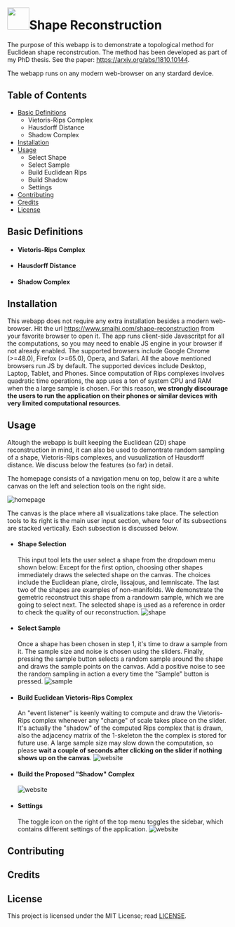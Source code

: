 # <img src="http://www.smajhi.com/shape-reconstruction/img/icon.png" width="50px">Shape Reconstruction


The purpose of this webapp is to demonstrate a topological method for
Euclidean shape reconstrcution. The method has been developed as part of my PhD thesis. 
See the paper: https://arxiv.org/abs/1810.10144.

The webapp runs on any modern web-browser on any stardard device. 
    
    
## Table of Contents
- [Basic Definitions](#basic-definitions)
    - Vietoris-Rips Complex
    - Hausdorff Distance
    - Shadow Complex
- [Installation](#installation)
- [Usage](#usage)
    - Select Shape
    - Select Sample
    - Build Euclidean Rips
    - Build Shadow
    - Settings
- [Contributing](#contributing)
- [Credits](#credits)
- [License](#license)

## Basic Definitions

- #### Vietoris-Rips Complex

- #### Hausdorff Distance

- #### Shadow Complex



## Installation

This webapp does not require any extra installation besides a modern
web-browser. Hit the url https://www.smajhi.com/shape-reconstruction from your
favorite browser to open it. The app runs client-side Javascritpt for all the
computations, so you may need to enable JS engine in your browser if not already
enabled. The supported browsers include Google Chrome (>=48.0), Firefox
(>=65.0), Opera, and Safari. All the above mentioned browsers run JS by
default. The supported devices include Desktop, Laptop, Tablet, and
Phones. Since computation of Rips complexes involves quadratic time operations,
the app uses a ton of system CPU and RAM when the a large sample is chosen. For
this reason, **we strongly discourage the users to run the application on their
phones or similar devices with very limited computational resources**.



## Usage

Altough the webapp is built keeping the Euclidean (2D) shape reconstruction in
mind, it can also be used to demontrate random sampling of a shape,
Vietoris-Rips complexes, and vusualization of Hausdorff distance. We discuss
below the features (so far) in detail.

The homepage consists of a navigation menu on top, below it are a white canvas
on the left and selection tools on the right side.

![homepage](http://www.smajhi.com/shape-reconstruction/img/whole.png)

The canvas is the place where all visualizations take place. The selection tools
to its right is the main user input section, where four of its subsections are
stacked vertically. Each subsection is discussed below.

- #### Shape Selection

  This input tool lets the user select a shape from the dropdown menu shown
  below: Except for the first option, choosing other shapes immediately draws
  the selected shape on the canvas. The choices include the Euclidean plane,
  circle, lissajous, and lemniscate. The last two of the shapes are examples of
  non-manifolds. We demonstrate the gemetric reconstruct this shape from a
  randowm sample, which we are going to select next. The selected shape is used
  as a reference in order to check the quality of our reconstruction.
  ![shape](http://www.smajhi.com/shape-reconstruction/img/shape_select.png)

- #### Select Sample

  Once a shape has been chosen in step 1, it's time to draw a sample from it.
  The sample size and noise is chosen using the sliders. Finally, pressing the
  sample button selects a random sample around the shape and draws the sample
  points on the canvas. Add a positive noise to see the random sampling in
  action a every time the "Sample" button is pressed.
  ![sample](http://www.smajhi.com/shape-reconstruction/img/sample_select.png)

- #### Build Euclidean Vietoris-Rips Complex

  An "event listener" is keenly waiting to compute and draw the Vietoris-Rips
  complex whenever any "change" of scale takes place on the slider. It's
  actually the "shadow" of the computed Rips complex that is drawn, also the
  adjacency matrix of the 1-skeleton the the complex is stored for future use. A
  large sample size may slow down the computation, so please **wait a couple
  of seconds after clicking on the slider if nothing shows up on the canvas**.
  ![website](http://www.smajhi.com/shape-reconstruction/img/build_rips.png)

- #### Build the Proposed "Shadow" Complex

  ![website](http://www.smajhi.com/shape-reconstruction/img/build_shadow.png)


- #### Settings

  The toggle icon on the right of the top menu toggles the sidebar, which
  contains different settings of the application.
  ![website](http://www.smajhi.com/shape-reconstruction/img/sidebar.png)


## Contributing


## Credits

## License

This project is licensed under the MIT License; read
[LICENSE](https://www.smajhi.com/shape-reconstruction/LICENSE).

